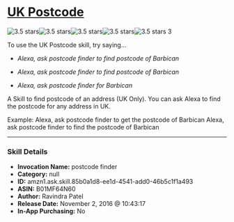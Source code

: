 # [UK Postcode](http://alexa.amazon.com/#skills/amzn1.ask.skill.85b0a1d8-ee1d-4541-add0-46b5c1f1a493)
![3.5 stars](../../images/ic_star_black_18dp_1x.png)![3.5 stars](../../images/ic_star_black_18dp_1x.png)![3.5 stars](../../images/ic_star_black_18dp_1x.png)![3.5 stars](../../images/ic_star_half_black_18dp_1x.png)![3.5 stars](../../images/ic_star_border_black_18dp_1x.png) 3

To use the UK Postcode skill, try saying...

* *Alexa, ask postcode finder to find postcode of Barbican*

* *Alexa, ask postcode finder to find postcode of Barbican*

* *Alexa, ask postcode finder for Barbican*

A Skill to find postcode of an address (UK Only). You can ask Alexa to find the postcode for any address in UK.

Example:
Alexa, ask postcode finder to get the postcode of Barbican
Alexa, ask postcode finder to find the postcode of Barbican

***

### Skill Details

* **Invocation Name:** postcode finder
* **Category:** null
* **ID:** amzn1.ask.skill.85b0a1d8-ee1d-4541-add0-46b5c1f1a493
* **ASIN:** B01MF64N60
* **Author:** Ravindra Patel
* **Release Date:** November 2, 2016 @ 10:43:17
* **In-App Purchasing:** No
